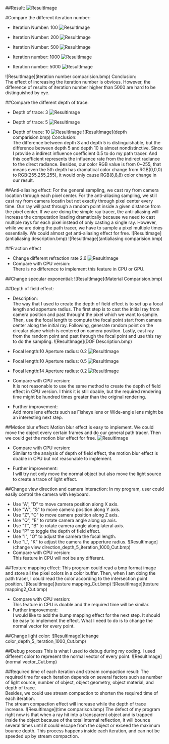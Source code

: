 ##Result:
![ResultImage](AntiAliasing_depth_10_iteration_5000_Cut.bmp)

#Compare the different iteration number:
* Iteration Number: 100
![ResultImage](AntiAliasing_depth_10_iteration_100_Cut.bmp)

* Iteration Number: 200
![ResultImage](AntiAliasing_depth_10_iteration_200_Cut.bmp)

* Iteration Number: 500
![ResultImage](AntiAliasing_depth_10_iteration_500_Cut.bmp)

* Iteration number: 1000
![ResultImage](AntiAliasing_depth_10_iteration_1000_Cut.bmp)

* Iteration number: 5000
![ResultImage](AntiAliasing_depth_10_iteration_5000_Cut.bmp)

![ResultImage](iteration number comparision.bmp)
Conclusion:  
The effect of increasing the iteration number is obvious. However, the difference of results of iteration number higher than 5000 are hard to be distinguished by eye.

##Compare the different depth of trace:
* Depth of trace: 3
![ResultImage](AntiAliasing_depth_3_iteration_5000_Cut.bmp)

* Depth of trace: 5
![ResultImage](AntiAliasing_depth_5_iteration_5000_Cut.bmp)

* Depth of trace: 10
![ResultImage](AntiAliasing_depth_10_iteration_5000_Cut.bmp)
![ResultImage](depth comparision.bmp)
Conclusion:  
The difference between depth 3 and depth 5 is distinguishable, but the difference between depth 5 and depth 10 is almost nondistinctive. Since I provide a indirect influence coefficient 0.5 to do my path tracer. And this coefficient represents the influence rate from the indirect radiance to the direct radiance.
Besides, our color RGB value is from 0~255, that means even the 5th depth has dramatical color change from RGB(0,0,0) to RGB(255,255,255), it would only cause RGB(8,8,8) color change in our result. 


##Anti-aliasing effect:
For the general sampling, we cast ray from camera location through each pixel center.
For the anti-aliasing sampling, we still cast ray from camera locatin but not exactly through pixel center every time. Our ray will past through a random point inside a given distance from the pixel center.
If we are doing the simple ray tracer, the anti-aliasing will increase the computation loading dramatically because we need to cast multiple rays for each pixel instead of only casting a single ray. 
However, while we are doing the path tracer, we have to sample a pixel multiple times essentially. We could almost get anti-aliasing effect for free.
![ResultImage](antialiasing description.bmp)
![ResultImage](antialiasing comparision.bmp)

##Fraction effect
* Change different refraction rate 2.6
![ResultImage](AntiAliasing_depth_5_iteration_1000_Refraction_2.6_Cut.bmp)
* Compare with CPU version:  
There is no difference to implement this feature in CPU or GPU.

##Change specular exponential:
![ResultImage](Material Comparision.bmp)

##Depth of field effect:
* Description:  
The way that I used to create the depth of field effect is to set up a focal length and apperture radius. The first step is to cast the initial ray from camera position and past throught the pixel which we want to sample.
Then, use the focal length to compute the focal point start from camera center along the initial ray. Following, generate random point on the circular plane which is centered on camera position. Lastly, cast ray from the random point and past through the focal point and use this ray to do the sampling.
![ResultImage](DOF Description.bmp)

* Focal length:10  Aperture radius: 0.2
![ResultImage](focallength_10_aperture_0.2_depth_10_iteration_1000_Cut.bmp)

* Focal length:10  Aperture radius: 0.5
![ResultImage](focallength_10_aperture_0.5_depth_10_iteration_1000_Cut.bmp)

* Focal length:14  Aperture radius: 0.2
![ResultImage](focallength_14_aperture_0.2_depth_10_iteration_1000_Cut.bmp)
* Compare with CPU version:  
It is not reasonable to use the same method to create the depth of field effect in CPU version. I think it is still doable, but the required rendering time might be hundred times greater than the original rendering.  
* Further improvement:  
Add more lens effects such as Fisheye lens or Wide-angle lens might be an interesting next step. 

##Motion blur effect:
Motion blur effect is easy to implement. We could move the object every certain frames and do our general path tracer. Then we could get the motion blur effect for free.
![ResultImage](MotionBlur2_depth_5_iteration_1000_Cut.bmp)
* Compare with CPU version:  
Similar to the analysis of depth of field effect, the motion blur effect is doable in CPU but not reasonable to implement.

* Further improvement:  
I will try not only move the normal object but also move the light source to create a trace of light effect.

##Change view direction and camera interaction:
In my program, user could easily control the camera with keyboard.
* Use "A", "D" to move camera position along X axis.
* Use "W", "S" to move camera position along Y axis.
* Use "Z", "C" to move camera position along Z axis.
* Use "Q", "E" to rotate camera angle along up axis.
* Use "T", "B" to rotate camera angle along lateral axis.
* Use "P" to toggle the depth of field effect.
* Use "I", "O" to adjust the camera the focal length.
* Use "L", "K" to adjust the camera the apperture radius.
![ResultImage](change view direction_depth_5_iteration_1000_Cut.bmp)
* Compare with CPU version:  
This feature in CPU will not be any different.

##Texture mapping effect:
This program could read a bmp format image and store all the pixel colors in a color buffer. Then, when I am doing the path tracer, I could read the color according to the intersection point position. 
![ResultImage](testure mapping_Cut.bmp)
![ResultImage](testure mapping2_Cut.bmp)
* Compare with CPU version:  
This feature in CPU is doable and the required time will be similar.
* Further improvement:  
I would like to add the bump mapping effect for the next step. It should be easy to implement the effect. What I need to do is to change the normal vector for every point.

##Change light color:
![ResultImage](change color_depth_5_iteration_1000_Cut.bmp)

##Debug process
This is what I used to debug during my coding. I used different color to represent the normal vector of every point.
![ResultImage](normal vector_Cut.bmp)

##Required time of each iteration and stream compaction result:
The required time for each iteration depends on several factors such as number of light source, number of object, object geometry, object material, and depth of trace.  
Besides, we could use stream compaction to shorten the required time of each iteration.  
The stream compaction effect will increase while the depth of trace increase.
![ResultImage](time comparison.bmp)
 The defect of my program right now is that when a ray hit into a transparent object and is trapped inside the object because of the total internal reflection, 
 it will bounce several times until it could escape from the object or exceed the maximum bounce depth. This process happens inside each iteration, and can not be speeded up by stream compaction.